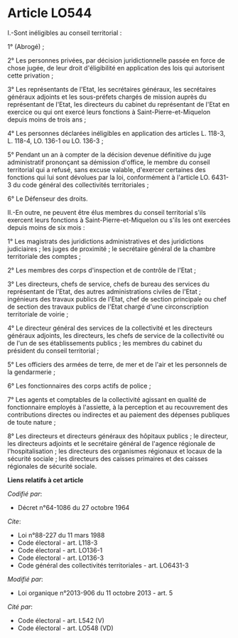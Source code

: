 # Article LO544

I.-Sont inéligibles au conseil territorial : 

1° (Abrogé) ; 

2° Les personnes privées, par décision juridictionnelle passée en force de chose jugée, de leur droit d'éligibilité en
application des lois qui autorisent cette privation ; 

3° Les représentants de l'Etat, les secrétaires généraux, les secrétaires généraux adjoints et les sous-préfets chargés de
mission auprès du représentant de l'Etat, les directeurs du cabinet du représentant de l'Etat en exercice ou qui ont exercé
leurs fonctions à Saint-Pierre-et-Miquelon depuis moins de trois ans ; 

4° Les personnes déclarées inéligibles en application des articles L. 118-3, L. 118-4, LO. 136-1 ou LO. 136-3 ; 

5° Pendant un an à compter de la décision devenue définitive du juge administratif prononçant sa démission d'office, le
membre du conseil territorial qui a refusé, sans excuse valable, d'exercer certaines des fonctions qui lui sont dévolues par
la loi, conformément à l'article LO. 6431-3 du code général des collectivités territoriales ; 

6° Le Défenseur des droits. 

II.-En outre, ne peuvent être élus membres du conseil territorial s'ils exercent leurs fonctions à Saint-Pierre-et-Miquelon
ou s'ils les ont exercées depuis moins de six mois : 

1° Les magistrats des juridictions administratives et des juridictions judiciaires ; les juges de proximité ; le secrétaire
général de la chambre territoriale des comptes ; 

2° Les membres des corps d'inspection et de contrôle de l'Etat ; 

3° Les directeurs, chefs de service, chefs de bureau des services du représentant de l'Etat, des autres administrations
civiles de l'Etat ; ingénieurs des travaux publics de l'Etat, chef de section principale ou chef de section des travaux
publics de l'Etat chargé d'une circonscription territoriale de voirie ; 

4° Le directeur général des services de la collectivité et les directeurs généraux adjoints, les directeurs, les chefs de
service de la collectivité ou de l'un de ses établissements publics ; les membres du cabinet du président du conseil
territorial ; 

5° Les officiers des armées de terre, de mer et de l'air et les personnels de la gendarmerie ; 

6° Les fonctionnaires des corps actifs de police ; 

7° Les agents et comptables de la collectivité agissant en qualité de fonctionnaire employés à l'assiette, à la perception et
au recouvrement des contributions directes ou indirectes et au paiement des dépenses publiques de toute nature ; 

8° Les directeurs et directeurs généraux des hôpitaux publics ; le directeur, les directeurs adjoints et le secrétaire
général de l'agence régionale de l'hospitalisation ; les directeurs des organismes régionaux et locaux de la sécurité
sociale ; les directeurs des caisses primaires et des caisses régionales de sécurité sociale.

**Liens relatifs à cet article**

_Codifié par_:

  - Décret n°64-1086 du 27 octobre 1964

_Cite_:

  - Loi n°88-227 du 11 mars 1988
  - Code électoral - art. L118-3
  - Code électoral - art. LO136-1
  - Code électoral - art. LO136-3
  - Code général des collectivités territoriales - art. LO6431-3

_Modifié par_:

  - Loi organique n°2013-906 du 11 octobre 2013 - art. 5

_Cité par_:

  - Code électoral - art. L542 (V)
  - Code électoral - art. LO548 (VD)

